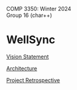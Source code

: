 COMP 3350: Winter 2024 \
Group 16 (char++)
# WellSync


[Vision Statement](./docs/VISION.md)

[Architecture](./docs/ARCHITECTURE.md)

[Project Retrospective](./docs/RETROSPECTIVE-i3.md)

